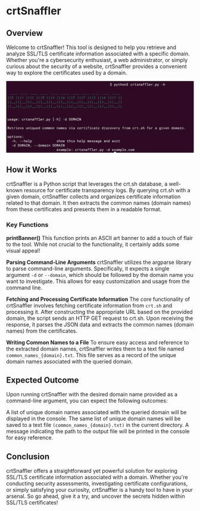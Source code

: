 # crtSnaffler

## Overview
Welcome to crtSnaffler! This tool is designed to help you retrieve and analyze SSL/TLS certificate information associated with a specific domain. Whether you're a cybersecurity enthusiast, a web administrator, or simply curious about the security of a website, crtSnaffler provides a convenient way to explore the certificates used by a domain.

![help](crtSnaffler-help.jpg)

## How it Works
crtSnaffler is a Python script that leverages the crt.sh database, a well-known resource for certificate transparency logs. By querying crt.sh with a given domain, crtSnaffler collects and organizes certificate information related to that domain. It then extracts the common names (domain names) from these certificates and presents them in a readable format.

### Key Functions

**printBanner()**
This function prints an ASCII art banner to add a touch of flair to the tool. While not crucial to the functionality, it certainly adds some visual appeal!

**Parsing Command-Line Arguments**
crtSnaffler utilizes the argparse library to parse command-line arguments. Specifically, it expects a single argument `-d` or `--domain`, which should be followed by the domain name you want to investigate. This allows for easy customization and usage from the command line.

**Fetching and Processing Certificate Information**
The core functionality of crtSnaffler involves fetching certificate information from `crt.sh` and processing it. After constructing the appropriate URL based on the provided domain, the script sends an HTTP GET request to crt.sh. Upon receiving the response, it parses the JSON data and extracts the common names (domain names) from the certificates.

**Writing Common Names to a File**
To ensure easy access and reference to the extracted domain names, crtSnaffler writes them to a text file named `common_names_{domain}.txt`. This file serves as a record of the unique domain names associated with the queried domain.

## Expected Outcome
Upon running crtSnaffler with the desired domain name provided as a command-line argument, you can expect the following outcomes:

A list of unique domain names associated with the queried domain will be displayed in the console.
The same list of unique domain names will be saved to a text file `(common_names_{domain}.txt)` in the current directory.
A message indicating the path to the output file will be printed in the console for easy reference.

## Conclusion
crtSnaffler offers a straightforward yet powerful solution for exploring SSL/TLS certificate information associated with a domain. Whether you're conducting security assessments, investigating certificate configurations, or simply satisfying your curiosity, crtSnaffler is a handy tool to have in your arsenal. So go ahead, give it a try, and uncover the secrets hidden within SSL/TLS certificates!
